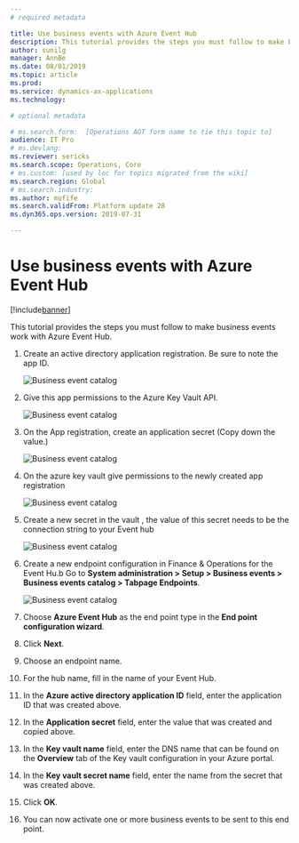 ```yaml
---
# required metadata

title: Use business events with Azure Event Hub
description: This tutorial provides the steps you must follow to make business events work with Azure Event Hub.
author: sunilg
manager: AnnBe
ms.date: 08/01/2019
ms.topic: article
ms.prod: 
ms.service: dynamics-ax-applications
ms.technology: 

# optional metadata

# ms.search.form:  [Operations AOT form name to tie this topic to]
audience: IT Pro
# ms.devlang: 
ms.reviewer: sericks
ms.search.scope: Operations, Core
# ms.custom: [used by loc for topics migrated from the wiki]
ms.search.region: Global
# ms.search.industry: 
ms.author: mufife
ms.search.validFrom: Platform update 28
ms.dyn365.ops.version: 2019-07-31 

---
```


# Use business events with Azure Event Hub

[!include[banner](../../includes/banner.md)]

This tutorial provides the steps you must follow to make business events work with Azure Event Hub.

1. Create an active directory application registration. Be sure to note the app ID.

    ![Business event catalog](../media/BE_EH_aad.png)

2. Give this app permissions to the Azure Key Vault API.

    ![Business event catalog](../media/BE_EH_api.png)

3. On the App registration, create an application secret (Copy down the value.)

   ![Business event catalog](../media/BE_EH_secret.jpg)

4. On the azure key vault give permissions to the newly created app registration
    
    ![Business event catalog](../media/BE_EH_permission.jpg)

5. Create a new secret in the vault , the value of this secret needs to be the connection string to your Event hub

    ![Business event catalog](../media/BE_EH_connectionstring.jpg)

6. Create a new endpoint configuration in Finance & Operations for the Event Hu.b Go to **System administration > Setup > Business events > Business events catalog > Tabpage Endpoints**.

    ![Business event catalog](../media/BE_EH_endpointconfig.jpg)

7. Choose **Azure Event Hub** as the end point type in the **End point configuration wizard**.

8. Click **Next**.

9. Choose an endpoint name.

10. For the hub name, fill in the name of your Event Hub.

11. In the **Azure active directory application ID** field, enter the application ID that was created above.

12. In the **Application secret** field, enter the value that was created and copied above.

13. In the **Key vault name** field, enter the DNS name that can be found on the **Overview** tab of the Key vault configuration in your Azure portal.

14. In the **Key vault secret name** field, enter the name from the secret that was created above.

15. Click **OK**.

16. You can now activate one or more business events to be sent to this end point.






